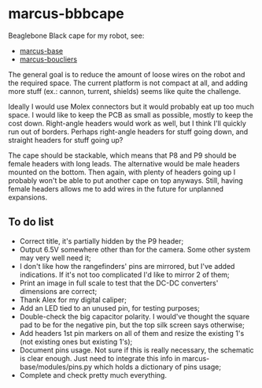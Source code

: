 # marcus-bbbcape

Beaglebone Black cape for my robot, see:

- [marcus-base](https://github.com/miek770/marcus-base)
- [marcus-boucliers](https://github.com/miek770/marcus-boucliers)

The general goal is to reduce the amount of loose wires on the robot and the required space. The current platform is not compact at all, and adding more stuff (ex.: cannon, turrent, shields) seems like quite the challenge.

Ideally I would use Molex connectors but it would probably eat up too much space. I would like to keep the PCB as small as possible, mostly to keep the cost down. Right-angle headers would work as well, but I think I'll quickly run out of borders. Perhaps right-angle headers for stuff going down, and straight headers for stuff going up?

The cape should be stackable, which means that P8 and P9 should be female headers with long leads. The alternative would be male headers mounted on the bottom. Then again, with plenty of headers going up I probably won't be able to put another cape on top anyways. Still, having female headers allows me to add wires in the future for unplanned expansions.

## To do list

- Correct title, it's partially hidden by the P9 header;
- Output 6.5V somewhere other than for the camera. Some other system may very well need it;
- I don't like how the rangefinders' pins are mirrored, but I've added indications. If it's not too complicated I'd like to mirror 2 of them;
- Print an image in full scale to test that the DC-DC converters' dimensions are correct;
- Thank Alex for my digital caliper;
- Add an LED tied to an unused pin, for testing purposes;
- Double-check the big capacitor polarity. I would've thought the square pad to be for the negative pin, but the top silk screen says otherwise;
- Add headers 1st pin markers on all of them and resize the existing 1's (not existing ones but existing 1's);
- Document pins usage. Not sure if this is really necessary, the schematic is clear enough. Just need to integrate this info in marcus-base/modules/pins.py which holds a dictionary of pins usage;
- Complete and check pretty much everything.
